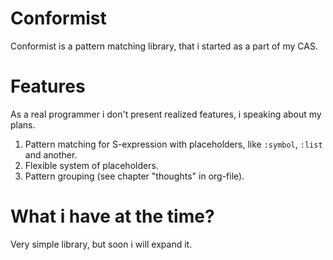 # Conformist
Conformist is a pattern matching library, that i started as a part of my CAS.

# Features
As a real programmer i don't present realized features, i speaking about my plans.
1. Pattern matching for S-expression with placeholders, like `:symbol`, `:list` and another.
2. Flexible system of placeholders.
3. Pattern grouping (see chapter "thoughts" in org-file).

# What i have at the time?
Very simple library, but soon i will expand it.
